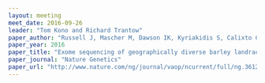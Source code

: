 ```yaml
---
layout: meeting
meet_date: 2016-09-26
leader: "Tom Kono and Richard Trantow"
paper_author: "Russell J, Mascher M, Dawson IK, Kyriakidis S, Calixto C et al."
paper_year: 2016
paper_title: "Exome sequencing of geographically diverse barley landraces and wild relatives gives insights into environmental adaptation"
paper_journal: "Nature Genetics"
paper_url: "http://www.nature.com/ng/journal/vaop/ncurrent/full/ng.3612.html?WT.feed_name=subjects_genetics"
---
```

